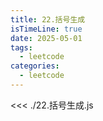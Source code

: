 ```yaml
---
title: 22.括号生成
isTimeLine: true
date: 2025-05-01
tags:
  - leetcode
categories:
  - leetcode
---
```


<<< ./22.括号生成.js
